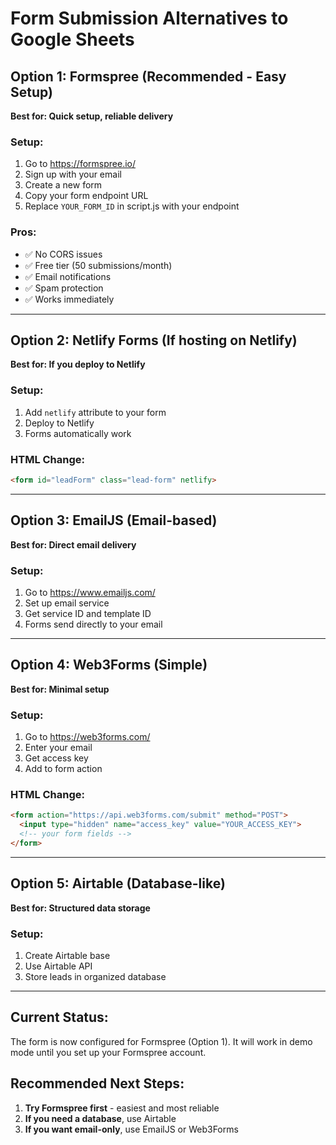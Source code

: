 # Form Submission Alternatives to Google Sheets

## Option 1: Formspree (Recommended - Easy Setup)
**Best for: Quick setup, reliable delivery**

### Setup:
1. Go to https://formspree.io/
2. Sign up with your email
3. Create a new form
4. Copy your form endpoint URL
5. Replace `YOUR_FORM_ID` in script.js with your endpoint

### Pros:
- ✅ No CORS issues
- ✅ Free tier (50 submissions/month)
- ✅ Email notifications
- ✅ Spam protection
- ✅ Works immediately

---

## Option 2: Netlify Forms (If hosting on Netlify)
**Best for: If you deploy to Netlify**

### Setup:
1. Add `netlify` attribute to your form
2. Deploy to Netlify
3. Forms automatically work

### HTML Change:
```html
<form id="leadForm" class="lead-form" netlify>
```

---

## Option 3: EmailJS (Email-based)
**Best for: Direct email delivery**

### Setup:
1. Go to https://www.emailjs.com/
2. Set up email service
3. Get service ID and template ID
4. Forms send directly to your email

---

## Option 4: Web3Forms (Simple)
**Best for: Minimal setup**

### Setup:
1. Go to https://web3forms.com/
2. Enter your email
3. Get access key
4. Add to form action

### HTML Change:
```html
<form action="https://api.web3forms.com/submit" method="POST">
  <input type="hidden" name="access_key" value="YOUR_ACCESS_KEY">
  <!-- your form fields -->
</form>
```

---

## Option 5: Airtable (Database-like)
**Best for: Structured data storage**

### Setup:
1. Create Airtable base
2. Use Airtable API
3. Store leads in organized database

---

## Current Status:
The form is now configured for Formspree (Option 1). It will work in demo mode until you set up your Formspree account.

## Recommended Next Steps:
1. **Try Formspree first** - easiest and most reliable
2. **If you need a database**, use Airtable
3. **If you want email-only**, use EmailJS or Web3Forms